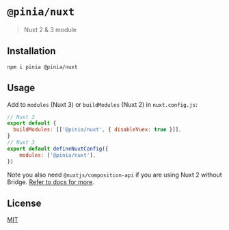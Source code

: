 # `@pinia/nuxt`

> Nuxt 2 & 3 module

## Installation

```shell
npm i pinia @pinia/nuxt
```

## Usage

Add to `modules` (Nuxt 3) or `buildModules` (Nuxt 2) in `nuxt.config.js`:

```js
// Nuxt 2
export default {
  buildModules: [['@pinia/nuxt', { disableVuex: true }]],
}
// Nuxt 3
export default defineNuxtConfig({
    modules: ['@pinia/nuxt'],
})
```

Note you also need `@nuxtjs/composition-api` if you are using Nuxt 2 without Bridge. [Refer to docs for more](https://pinia.vuejs.org/ssr/nuxt.html).

## License

[MIT](http://opensource.org/licenses/MIT)
